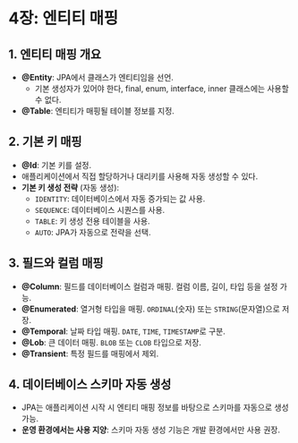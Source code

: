 # 4장: 엔티티 매핑

## 1. 엔티티 매핑 개요
- **@Entity**: JPA에서 클래스가 엔티티임을 선언.
  - 기본 생성자가 있어야 한다, final, enum, interface, inner 클래스에는 사용할 수 없다.
- **@Table**: 엔티티가 매핑될 테이블 정보를 지정.

## 2. 기본 키 매핑
- **@Id**: 기본 키를 설정.
- 애플리케이션에서 직접 할당하거나 대리키를 사용해 자동 생성할 수 있다.
- **기본 키 생성 전략** (자동 생성):
  - `IDENTITY`: 데이터베이스에서 자동 증가되는 값 사용.
  - `SEQUENCE`: 데이터베이스 시퀀스를 사용.
  - `TABLE`: 키 생성 전용 테이블을 사용.
  - `AUTO`: JPA가 자동으로 전략을 선택.

## 3. 필드와 컬럼 매핑
- **@Column**: 필드를 데이터베이스 컬럼과 매핑. 컬럼 이름, 길이, 타입 등을 설정 가능.
- **@Enumerated**: 열거형 타입을 매핑. `ORDINAL`(숫자) 또는 `STRING`(문자열)으로 저장.
- **@Temporal**: 날짜 타입 매핑. `DATE`, `TIME`, `TIMESTAMP`로 구분.
- **@Lob**: 큰 데이터 매핑. `BLOB` 또는 `CLOB` 타입으로 저장.
- **@Transient**: 특정 필드를 매핑에서 제외.

## 4. 데이터베이스 스키마 자동 생성
- JPA는 애플리케이션 시작 시 엔티티 매핑 정보를 바탕으로 스키마를 자동으로 생성 가능.
- **운영 환경에서는 사용 지양**: 스키마 자동 생성 기능은 개발 환경에서만 사용 권장.
